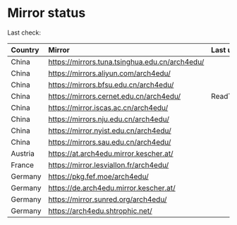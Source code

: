 <script src="./time.js"></script>
# Mirror status
Last check: <script type="text/javascript">localize(1748776757.8905337);</script>

|Country|Mirror|Last update|
|:------|:-----|:----------|
|China|https://mirrors.tuna.tsinghua.edu.cn/arch4edu/|<script type="text/javascript">localize(1748760430);</script>|
|China|https://mirrors.aliyun.com/arch4edu/|<script type="text/javascript">localize(1748760430);</script>|
|China|https://mirrors.bfsu.edu.cn/arch4edu/|<script type="text/javascript">localize(1748717489);</script>|
|China|https://mirrors.cernet.edu.cn/arch4edu/|ReadTimeout|
|China|https://mirror.iscas.ac.cn/arch4edu/|<script type="text/javascript">localize(1748760430);</script>|
|China|https://mirrors.nju.edu.cn/arch4edu/|<script type="text/javascript">localize(1748673856);</script>|
|China|https://mirror.nyist.edu.cn/arch4edu/|<script type="text/javascript">localize(1748717489);</script>|
|China|https://mirrors.sau.edu.cn/arch4edu/|<script type="text/javascript">localize(1731653531);</script>|
|Austria|https://at.arch4edu.mirror.kescher.at/|<script type="text/javascript">localize(1748717489);</script>|
|France|https://mirror.lesviallon.fr/arch4edu/|<script type="text/javascript">localize(1748717489);</script>|
|Germany|https://pkg.fef.moe/arch4edu/|<script type="text/javascript">localize(1748717489);</script>|
|Germany|https://de.arch4edu.mirror.kescher.at/|<script type="text/javascript">localize(1748717489);</script>|
|Germany|https://mirror.sunred.org/arch4edu/|<script type="text/javascript">localize(1748717489);</script>|
|Germany|https://arch4edu.shtrophic.net/|<script type="text/javascript">localize(1748717489);</script>|

<script src="./tablefilter/tablefilter.js"></script>
<script src="./table.js"></script>